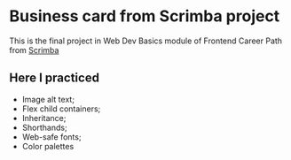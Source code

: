 # Business card from Scrimba project 

This is the final project in Web Dev Basics module of Frontend Career Path from [Scrimba](https://scrimba.com)

## Here I practiced

- Image alt text;
- Flex child containers;
- Inheritance;
- Shorthands;
- Web-safe fonts;
- Color palettes